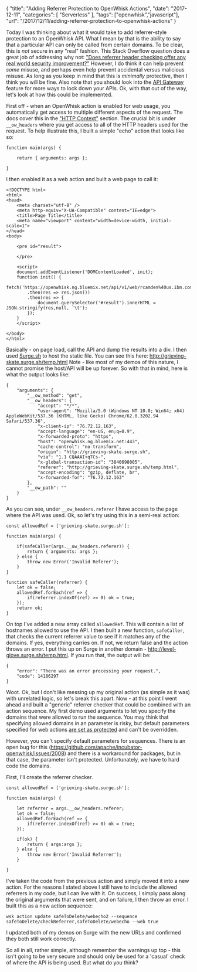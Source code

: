 {
	"title": "Adding Referrer Protection to OpenWhisk Actions",
	"date": "2017-12-11",
	"categories": [
		"Serverless"
	],
	"tags": ["openwhisk","javascript"],
	"url": "/2017/12/11/adding-referrer-protection-to-openwhisk-actions"
}

Today I was thinking about what it would take to add referrer-style protection to an OpenWhisk API. What I mean by that is the ability to say that a particular API can only be called from certain domains. To be clear, this is *not* secure in any "real" fashion. This Stack Overflow question does a great job of addressing why not: ["Does referrer header checking offer any real world security improvement?"](https://security.stackexchange.com/questions/66165/does-referrer-header-checking-offer-any-real-world-security-improvement) However, I do think it can help prevent *some* misuse, and perhaps even help prevent accidental versus malicious misuse. As long as you keep in mind that this is *minimally* protective, then I think you will be fine. Also note that you should look into the [API Gateway](https://console.bluemix.net/docs/openwhisk/openwhisk_apigateway.html#openwhisk_apigateway) feature for more ways to lock down your APIs. Ok, with that out of the way, let's look at how this could be implemented.

First off - when an OpenWhisk action is enabled for web usage, you automatically get access to multiple different aspects of the request. The docs cover this in the ["HTTP Context"](https://console.bluemix.net/docs/openwhisk/openwhisk_webactions.html#http-context) section. The crucial bit is under `__ow_headers` where you get access to all of the HTTP headers used for the request. To help illustrate this, I built a simple "echo" action that looks like so:

<pre><code class="language-javascript">function main(args) {

    return { arguments: args };

}
</code></pre>

I then enabled it as a web action and built a web page to call it:

<pre><code class="language-markup">&lt;!DOCTYPE html&gt;
&lt;html&gt;
&lt;head&gt;
    &lt;meta charset=&quot;utf-8&quot; &#x2F;&gt;
    &lt;meta http-equiv=&quot;X-UA-Compatible&quot; content=&quot;IE=edge&quot;&gt;
    &lt;title&gt;Page Title&lt;&#x2F;title&gt;
    &lt;meta name=&quot;viewport&quot; content=&quot;width=device-width, initial-scale=1&quot;&gt;
&lt;&#x2F;head&gt;
&lt;body&gt;

    &lt;pre id=&quot;result&quot;&gt;

    &lt;&#x2F;pre&gt;

    &lt;script&gt;
    document.addEventListener(&#x27;DOMContentLoaded&#x27;, init);
    function init() {
        fetch(&#x27;https:&#x2F;&#x2F;openwhisk.ng.bluemix.net&#x2F;api&#x2F;v1&#x2F;web&#x2F;rcamden%40us.ibm.com_My%20Space&#x2F;safeToDelete&#x2F;webecho.json&#x27;)
        .then(res =&gt; res.json())
        .then(res =&gt; {
            document.querySelector(&#x27;#result&#x27;).innerHTML = JSON.stringify(res,null, &#x27;\t&#x27;);
        });
    }
    &lt;&#x2F;script&gt;

&lt;&#x2F;body&gt;
&lt;&#x2F;html&gt;
</code></pre>

Basically - on page load, call the API and dump the results into a div. I then used [Surge.sh](https;//surge.sh) to host the static file. You can see this here: http://grieving-skate.surge.sh/temp.html Note - like most of my demos of this nature, I cannot promise the host/API will be up forever. So with that in mind, here is what the output looks like:

<pre><code class="language-javascript">{
	"arguments": {
		"__ow_method": "get",
		"__ow_headers": {
			"accept": "*/*",
			"user-agent": "Mozilla/5.0 (Windows NT 10.0; Win64; x64) AppleWebKit/537.36 (KHTML, like Gecko) Chrome/62.0.3202.94 Safari/537.36",
			"x-client-ip": "76.72.12.163",
			"accept-language": "en-US, en;q=0.9",
			"x-forwarded-proto": "https",
			"host": "openwhisk.ng.bluemix.net:443",
			"cache-control": "no-transform",
			"origin": "http://grieving-skate.surge.sh",
			"via": "1.1 CQAAAI+qTCs-",
			"x-global-transaction-id": "3840698005",
			"referer": "http://grieving-skate.surge.sh/temp.html",
			"accept-encoding": "gzip, deflate, br",
			"x-forwarded-for": "76.72.12.163"
		},
		"__ow_path": ""
	}
}
</code></pre>

As you can see, under `__ow_headers.referer` I have access to the page where the API was used. Ok, so let's try using this in a semi-real action:

<pre><code class="language-javascript">const allowedRef = [&#x27;grieving-skate.surge.sh&#x27;];

function main(args) {

    if(safeCaller(args.__ow_headers.referer)) {
        return { arguments: args };
    } else {
        throw new Error(&#x27;Invalid Referer&#x27;);
    }
}

function safeCaller(referrer) {
    let ok = false;
    allowedRef.forEach(ref =&gt; {
        if(referrer.indexOf(ref) &gt;= 0) ok = true;
    });
    return ok;
}
</code></pre>

On top I've added a new array called `allowedRef`. This will contain a list of hostnames allowed to use the API. I then built a new function, `safeCaller`, that checks the current referrer value to see if it matches any of the domains. If yes, everything carries on. If not, we return false and the action throws an error. I put this up on Surge in another domain - http://level-glove.surge.sh/temp.html. If you run that, the output will be:

<pre><code class="language-javascript">{
	"error": "There was an error processing your request.",
	"code": 14186297
}
</code></pre>

Woot. Ok, but I don't like messing up my original action (as simple as it was) with unrelated logic, so let's break this apart. Now - at this point I went ahead and built a "generic" referrer checker that could be combined with an action sequence. My first demo used arguments to let you specify the domains that were allowed to run the sequence. You may think that specifying allowed domains in an parameter is risky, but default parameters specified for web actions [are set as protected](https://console.bluemix.net/docs/openwhisk/openwhisk_webactions.html#openwhisk_webactions_protected) and can't be overridden. 

However, you can't specify default parameters for sequences. There is an open bug for this (https://github.com/apache/incubator-openwhisk/issues/2008) and there is a workaround for packages, but in that case, the parameter isn't protected. Unfortunately, we have to hard code the domains. 

First, I'll create the referrer checker. 

<pre><code class="language-javascript">const allowedRef = ['grieving-skate.surge.sh'];

function main(args) {

    let referrer = args.__ow_headers.referer;
    let ok = false;
    allowedRef.forEach(ref => {
        if(referrer.indexOf(ref) >= 0) ok = true;
    });

    if(ok) {
        return { args:args };
    } else {
        throw new Error('Invalid Referrer');
    }

}
</code></pre>

I've taken the code from the previous action and simply moved it into a new action. For the reasons I stated above I still have to include the allowed referrers in my code, but I can live with it. On success, I simply pass along the original arguments that were sent, and on failure, I then throw an error. I built this as a new action sequence:

	wsk action update safeToDelete/webecho2 --sequence safeToDelete/checkReferrer,safeToDelete/webecho --web true

I updated both of my demos on Surge with the new URLs and confirmed they both still work correctly.

So all in all, rather simple, although remember the warnings up top - this isn't going to be very secure and should only be used for a 'casual' check of where the API is being used. But what do you think?